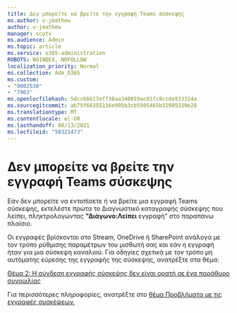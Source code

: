```yaml
---
title: Δεν μπορείτε να βρείτε την εγγραφή Teams σύσκεψης
ms.author: v-jmathew
author: v-jmathew
manager: scotv
ms.audience: Admin
ms.topic: article
ms.service: o365-administration
ROBOTS: NOINDEX, NOFOLLOW
localization_priority: Normal
ms.collection: Adm_O365
ms.custom:
- "9002530"
- "7963"
ms.openlocfilehash: 5dcc66617eff38aa340019ac01fc8ccde933324a
ms.sourcegitcommit: ab75f66355116e995b3cb5505465b31989339e28
ms.translationtype: MT
ms.contentlocale: el-GR
ms.lasthandoff: 08/13/2021
ms.locfileid: "58321473"
---
```

# <a name="cant-find-the-teams-meeting-recording"></a>Δεν μπορείτε να βρείτε την εγγραφή Teams σύσκεψης

Εάν δεν μπορείτε να εντοπίσετε ή να βρείτε μια εγγραφή Teams σύσκεψης, εκτελέστε πρώτα το Διαγνωστικό καταγραφής σύσκεψης που λείπει, πληκτρολογώντας **"Διάγωνο:Λείπει** εγγραφή" στο παραπάνω πλαίσιο. 

Οι εγγραφές βρίσκονται στο Stream, OneDrive ή SharePoint ανάλογα με τον τρόπο ρύθμισης παραμέτρων του μισθωτή σας και εάν η εγγραφή ήταν για μια σύσκεψη καναλιού. Για οδηγίες σχετικά με τον τρόπο μη αυτόματης εύρεσης της εγγραφής της σύσκεψης, ανατρέξτε στα θέμα: 

[Θέμα 2: Η σύνδεση εγγραφής σύσκεψης δεν είναι ορατή σε ένα παράθυρο συνομιλίας](https://docs.microsoft.com/microsoftteams/troubleshoot/meetings/troubleshoot-meeting-recording-issues#issue-2-the-meeting-recording-link-isnt-visible-in-a-chat-window)

Για περισσότερες πληροφορίες, ανατρέξτε στο [θέμα Προβλήματα με τις εγγραφές συσκέψεων.](https://docs.microsoft.com/microsoftteams/troubleshoot/meetings/troubleshoot-meeting-recording-issues)
